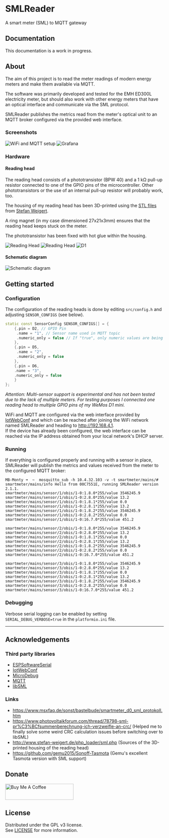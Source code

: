 # SMLReader

A smart meter (SML) to MQTT gateway

## Documentation

This documentation is a work in progress.

## About

The aim of this project is to read the meter readings of modern energy meters and make them available via MQTT.

The software was primarily developed and tested for the EMH ED300L electricity meter, but should also work with other energy meters that have an optical interface and communicate via the SML protocol.

SMLReader publishes the metrics read from the meter's optical unit to an MQTT broker configured via the provided web interface.

### Screenshots
![WiFi and MQTT setup](doc/screenshots/screenshot_setup.png)
![Grafana](doc/screenshots/screenshot_grafana.png)

### Hardware

#### Reading head

The reading head consists of a phototransistor (BPW 40) and a 1 kΩ pull-up resistor connected to one of the GPIO pins of the microcontroller.
Other phototransistors or the use of an internal pull-up resistor will probably work, too.

The housing of my reading head has been 3D-printed using the [STL files](http://www.stefan-weigert.de/php_loader/sml.php) from [Stefan Weigert](http://www.stefan-weigert.de). 

A ring magnet (in my case dimensioned 27x21x3mm) ensures that the reading head keeps stuck on the meter.

The phototransistor has been fixed with hot glue within the housing.

![Reading Head](doc/assets/SMLReader_Img_ReadingHead.jpg "Reading Head") ![Reading Head](doc/assets/SMLReader_Img_ReadingHead_Close.jpg "Reading Head") ![D1](doc/assets/SMLReader_Img_D1.jpg "WeMos D1 mini")

#### Schematic diagram
![Schematic diagram](doc/assets/SMLReader_Schema.png)

## Getting started

### Configuration

The configuration of the reading heads is done by editing `src/config.h` and adjusting  `SENSOR_CONFIGS` (see below).

```c++
static const SensorConfig SENSOR_CONFIGS[] = {
    {.pin = D2, // GPIO Pin
     .name = "1", // Sensor name used in MQTT topic
     .numeric_only = false // If "true", only numeric values are being published via MQTT
    },
    {.pin = D5,
     .name = "2",
     .numeric_only = false
    },
    {.pin = D6,
    .name = "3",
    .numeric_only = false
    }
};
```
*Attention: Multi-sensor support is experimental and has not been tested due to the lack of multiple meters. For testing purposes I connected one reading head to multiple GPIO pins of my WeMos D1 mini.*

WiFi and MQTT are configured via the web interface provided by [IotWebConf](https://github.com/prampec/IotWebConf) and which can be reached after joining the WiFi network named SMLReader and heading to http://192.168.4.1.   
If the device has already been configured,  the web interface can be reached via the IP address obtained from your local network's DHCP server.

### Running

If everything is configured properly and running with a sensor in place, SMLReader will  publish the metrics and values received from the meter to the configured MQTT broker:

```
MB-Monty ➜  ~  mosquitto_sub -h 10.4.32.103 -v -t smartmeter/mains/#
smartmeter/mains/info Hello from 00C7551E, running SMLReader version 2.1.1.
smartmeter/mains/sensor/1/obis/1-0:1.8.0*255/value 3546245.9
smartmeter/mains/sensor/1/obis/1-0:2.8.0*255/value 13.2
smartmeter/mains/sensor/1/obis/1-0:1.8.1*255/value 0.0
smartmeter/mains/sensor/1/obis/1-0:2.8.1*255/value 13.2
smartmeter/mains/sensor/1/obis/1-0:1.8.2*255/value 3546245.9
smartmeter/mains/sensor/1/obis/1-0:2.8.2*255/value 0.0
smartmeter/mains/sensor/1/obis/1-0:16.7.0*255/value 451.2

smartmeter/mains/sensor/2/obis/1-0:1.8.0*255/value 3546245.9
smartmeter/mains/sensor/2/obis/1-0:2.8.0*255/value 13.2
smartmeter/mains/sensor/2/obis/1-0:1.8.1*255/value 0.0
smartmeter/mains/sensor/2/obis/1-0:2.8.1*255/value 13.2
smartmeter/mains/sensor/2/obis/1-0:1.8.2*255/value 3546245.9
smartmeter/mains/sensor/2/obis/1-0:2.8.2*255/value 0.0
smartmeter/mains/sensor/2/obis/1-0:16.7.0*255/value 451.2

smartmeter/mains/sensor/3/obis/1-0:1.8.0*255/value 3546245.9
smartmeter/mains/sensor/3/obis/1-0:2.8.0*255/value 13.2
smartmeter/mains/sensor/3/obis/1-0:1.8.1*255/value 0.0
smartmeter/mains/sensor/3/obis/1-0:2.8.1*255/value 13.2
smartmeter/mains/sensor/3/obis/1-0:1.8.2*255/value 3546245.9
smartmeter/mains/sensor/3/obis/1-0:2.8.2*255/value 0.0
smartmeter/mains/sensor/3/obis/1-0:16.7.0*255/value 451.2
```

### Debugging

Verbose serial logging can be enabled by setting `SERIAL_DEBUG_VERBOSE=true` in the `platformio.ini` file.


---

## Acknowledgements

### Third party libraries
* [ESPSoftwareSerial](https://github.com/plerup/espsoftwareserial)
* [IotWebConf](https://github.com/prampec/IotWebConf)
* [MicroDebug](https://github.com/rlogiacco/MicroDebug)
* [MQTT](https://github.com/256dpi/arduino-mqtt)
* [libSML](https://github.com/volkszaehler/libsml)

### Links

* https://www.msxfaq.de/sonst/bastelbude/smartmeter_d0_sml_protokoll.htm
* https://www.photovoltaikforum.com/thread/78798-sml-pr%C3%BCfsummenberechnung-ich-verzweifle-an-crc/ (Helped me to finally solve some weird CRC calculation issues before switching over to libSML)
* http://www.stefan-weigert.de/php_loader/sml.php (Sources of the 3D-printed housing of the reading head)
* https://github.com/gemu2015/Sonoff-Tasmota (Gemu's excellent Tasmota version with SML support)

## Donate

<a href="https://www.buymeacoffee.com/fkqeNT2" target="_blank"><img src="https://cdn.buymeacoffee.com/buttons/default-green.png" alt="Buy Me A Coffee" height="51" width="217"></a>

## License

Distributed under the GPL v3 license.  
See [LICENSE](LICENSE) for more information.
